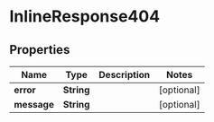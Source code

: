 
# InlineResponse404

## Properties
Name | Type | Description | Notes
------------ | ------------- | ------------- | -------------
**error** | **String** |  |  [optional]
**message** | **String** |  |  [optional]



